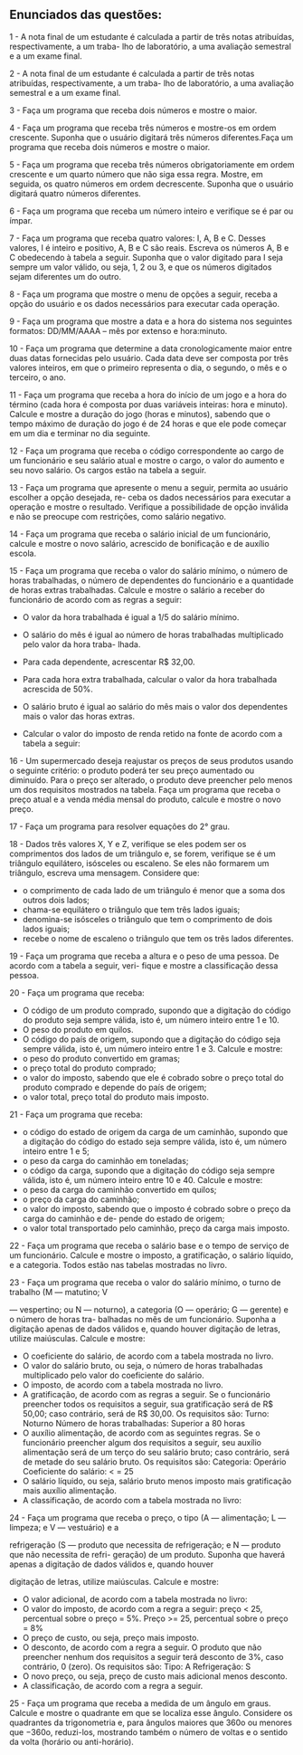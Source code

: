 ## Enunciados das questões:
1 - A nota final de um estudante é calculada a partir de três notas atribuídas, respectivamente, a um traba-
lho de laboratório, a uma avaliação semestral e a um exame final.

2 - A nota final de um estudante é calculada a partir de três notas atribuídas, respectivamente, a um traba-
lho de laboratório, a uma avaliação semestral e a um exame final.

3 - Faça um programa que receba dois números e mostre o maior.

4 - Faça um programa que receba três números e mostre-os em ordem crescente. Suponha que o usuário
digitará três números diferentes.Faça um programa que receba dois números e mostre o maior.

5 - Faça um programa que receba três números obrigatoriamente em ordem crescente e um quarto número que não siga essa regra.
Mostre, em seguida, os quatro números em ordem decrescente. Suponha que o usuário digitará quatro números diferentes.

6 - Faça um programa que receba um número inteiro e verifique se é par ou ímpar.

7 - Faça um programa que receba quatro valores: I, A, B e C. Desses valores, I é inteiro e positivo, A, B e
C são reais. Escreva os números A, B e C obedecendo à tabela a seguir.
Suponha que o valor digitado para I seja sempre um valor válido, ou seja, 1, 2 ou 3, e que os números
digitados sejam diferentes um do outro.

8 - Faça um programa que mostre o menu de opções a seguir, receba a opção do usuário e os dados necessários para executar cada operação.

9 - Faça um programa que mostre a data e a hora do sistema nos seguintes formatos: DD/MM/AAAA – mês por extenso e hora:minuto.

10 - Faça um programa que determine a data cronologicamente maior entre duas datas fornecidas pelo
usuário. Cada data deve ser composta por três valores inteiros, em que o primeiro representa o dia, o
segundo, o mês e o terceiro, o ano.

11 - Faça um programa que receba a hora do início de um jogo e a hora do término (cada hora é composta
por duas variáveis inteiras: hora e minuto). Calcule e mostre a duração do jogo (horas e minutos),
sabendo que o tempo máximo de duração do jogo é de 24 horas e que ele pode começar em um dia e
terminar no dia seguinte.

12 - Faça um programa que receba o código correspondente ao cargo de um funcionário e seu salário atual
e mostre o cargo, o valor do aumento e seu novo salário. Os cargos estão na tabela a seguir.

13 - Faça um programa que apresente o menu a seguir, permita ao usuário escolher a opção desejada, re-
ceba os dados necessários para executar a operação e mostre o resultado. Verifique a possibilidade de
opção inválida e não se preocupe com restrições, como salário negativo.

14 - Faça um programa que receba o salário inicial de um funcionário, calcule e mostre o novo salário,
acrescido de bonificação e de auxílio escola.

15 - Faça um programa que receba o valor do salário mínimo, o número de horas trabalhadas, o número
de dependentes do funcionário e a quantidade de horas extras trabalhadas. Calcule e mostre o salário
a receber do funcionário de acordo com as regras a seguir:
* O valor da hora trabalhada é igual a 1/5 do salário mínimo.

* O salário do mês é igual ao número de horas trabalhadas multiplicado pelo valor da hora traba-
lhada.
* Para cada dependente, acrescentar R$ 32,00.
* Para cada hora extra trabalhada, calcular o valor da hora trabalhada acrescida de 50%.
* O salário bruto é igual ao salário do mês mais o valor dos dependentes mais o valor das horas
extras.
* Calcular o valor do imposto de renda retido na fonte de acordo com a tabela a seguir:

  
16 - Um supermercado deseja reajustar os preços de seus produtos usando o seguinte critério: o produto
poderá ter seu preço aumentado ou diminuído. Para o preço ser alterado, o produto deve preencher
pelo menos um dos requisitos mostrados na tabela. Faça um programa que receba o preço atual e a venda média mensal do produto, calcule e mostre o
novo preço.

17 - Faça um programa para resolver equações do 2° grau.

18 - Dados três valores X, Y e Z, verifique se eles podem ser os comprimentos dos lados de um triângulo
e, se forem, verifique se é um triângulo equilátero, isósceles ou escaleno. Se eles não formarem um
triângulo, escreva uma mensagem. Considere que:
* o comprimento de cada lado de um triângulo é menor que a soma dos outros dois lados;
* chama-se equilátero o triângulo que tem três lados iguais;
* denomina-se isósceles o triângulo que tem o comprimento de dois lados iguais;
* recebe o nome de escaleno o triângulo que tem os três lados diferentes.

  
19 - Faça um programa que receba a altura e o peso de uma pessoa. De acordo com a tabela a seguir, veri-
fique e mostre a classificação dessa pessoa.

20 - Faça um programa que receba:
* O código de um produto comprado, supondo que a digitação do código do produto seja sempre
válida, isto é, um número inteiro entre 1 e 10.
* O peso do produto em quilos.
* O código do país de origem, supondo que a digitação do código seja sempre válida, isto é, um número inteiro entre 1 e 3.
Calcule e mostre:
* o peso do produto convertido em gramas;
* o preço total do produto comprado;
* o valor do imposto, sabendo que ele é cobrado sobre o preço total do produto comprado e depende do país de origem;
* o valor total, preço total do produto mais imposto.

21 - Faça um programa que receba:
* o código do estado de origem da carga de um caminhão, supondo que a digitação do código do
estado seja sempre válida, isto é, um número inteiro entre 1 e 5;
* o peso da carga do caminhão em toneladas;
* o código da carga, supondo que a digitação do código seja sempre válida, isto é, um número inteiro
entre 10 e 40.
Calcule e mostre:
* o peso da carga do caminhão convertido em quilos;
* o preço da carga do caminhão;
* o valor do imposto, sabendo que o imposto é cobrado sobre o preço da carga do caminhão e de-
pende do estado de origem;
* o valor total transportado pelo caminhão, preço da carga mais imposto.
   
22 - Faça um programa que receba o salário base e o tempo de serviço de um funcionário. Calcule e mostre o imposto, a gratificação,
o salário líquido, e a categoria. Todos estão nas tabelas mostradas no livro.

23 - Faça um programa que receba o valor do salário mínimo, o turno de trabalho (M — matutino; V

— vespertino; ou N — noturno), a categoria (O — operário; G — gerente) e o número de horas tra-
balhadas no mês de um funcionário. Suponha a digitação apenas de dados válidos e, quando houver
digitação de letras, utilize maiúsculas. Calcule e mostre:
* O coeficiente do salário, de acordo com a tabela mostrada no livro.
* O valor do salário bruto, ou seja, o número de horas trabalhadas multiplicado pelo valor do coeficiente do salário.
* O imposto, de acordo com a tabela mostrada no livro.
* A gratificação, de acordo com as regras a seguir.
Se o funcionário preencher todos os requisitos a seguir, sua gratificação será de
R$ 50,00; caso contrário, será de R$ 30,00. Os requisitos são:
Turno: Noturno
Número de horas trabalhadas: Superior a 80 horas
* O auxílio alimentação, de acordo com as seguintes regras.
Se o funcionário preencher algum dos requisitos a seguir, seu auxílio alimentação será de um terço
do seu salário bruto; caso contrário, será de metade do seu salário bruto. Os requisitos são:
Categoria: Operário
Coeficiente do salário: < = 25
* O salário líquido, ou seja, salário bruto menos imposto mais gratificação mais auxílio alimentação.
* A classificação, de acordo com a tabela mostrada no livro:
  
24 - Faça um programa que receba o preço, o tipo (A — alimentação; L — limpeza; e V — vestuário) e a

refrigeração (S — produto que necessita de refrigeração; e N — produto que não necessita de refri-
geração) de um produto. Suponha que haverá apenas a digitação de dados válidos e, quando houver

digitação de letras, utilize maiúsculas. Calcule e mostre:
* O valor adicional, de acordo com a tabela mostrada no livro:
* O valor do imposto, de acordo com a regra a seguir: preço < 25, percentual sobre o preço = 5%. Preço >= 25, percentual sobre o preço = 8%
* O preço de custo, ou seja, preço mais imposto.
* O desconto, de acordo com a regra a seguir.
O produto que não preencher nenhum dos requisitos a seguir terá desconto de 3%, caso contrário, 0 (zero).
Os requisitos são:
Tipo: A
Refrigeração: S
* O novo preço, ou seja, preço de custo mais adicional menos desconto.
* A classificação, de acordo com a regra a seguir.


25 - Faça um programa que receba a medida de um ângulo em graus. Calcule e mostre o quadrante em que
se localiza esse ângulo. Considere os quadrantes da trigonometria e, para ângulos maiores que 360o ou
menores que −360o, reduzi-los, mostrando também o número de voltas e o sentido da volta (horário
ou anti-horário).
